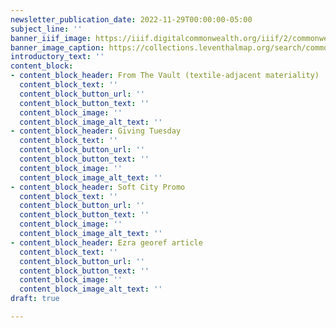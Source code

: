 ```yaml
---
newsletter_publication_date: 2022-11-29T00:00:00-05:00
subject_line: ''
banner_iiif_image: https://iiif.digitalcommonwealth.org/iiif/2/commonwealth:b8516280x/476,1621,5952,3171/full/0/default.jpg
banner_image_caption: https://collections.leventhalmap.org/search/commonwealth:b85162795
introductory_text: ''
content_block:
- content_block_header: From The Vault (textile-adjacent materiality)
  content_block_text: ''
  content_block_button_url: ''
  content_block_button_text: ''
  content_block_image: ''
  content_block_image_alt_text: ''
- content_block_header: Giving Tuesday
  content_block_text: ''
  content_block_button_url: ''
  content_block_button_text: ''
  content_block_image: ''
  content_block_image_alt_text: ''
- content_block_header: Soft City Promo
  content_block_text: ''
  content_block_button_url: ''
  content_block_button_text: ''
  content_block_image: ''
  content_block_image_alt_text: ''
- content_block_header: Ezra georef article
  content_block_text: ''
  content_block_button_url: ''
  content_block_button_text: ''
  content_block_image: ''
  content_block_image_alt_text: ''
draft: true

---
```

